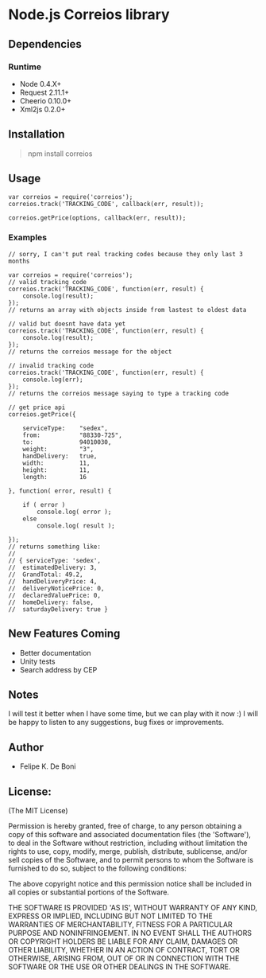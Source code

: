 Node.js Correios library
========================

Dependencies
------------

### Runtime
* Node 0.4.X+
* Request 2.11.1+
* Cheerio 0.10.0+
* Xml2js 0.2.0+

Installation
------------
> npm install correios

Usage
-----
    var correios = require('correios');
    correios.track('TRACKING_CODE', callback(err, result));

    correios.getPrice(options, callback(err, result));

### Examples
    // sorry, I can't put real tracking codes because they only last 3 months

    var correios = require('correios');
    // valid tracking code
    correios.track('TRACKING_CODE', function(err, result) {
        console.log(result);
    });
    // returns an array with objects inside from lastest to oldest data

    // valid but doesnt have data yet
    correios.track('TRACKING_CODE', function(err, result) {
        console.log(result);
    });
    // returns the correios message for the object

    // invalid tracking code
    correios.track('TRACKING_CODE', function(err, result) {
        console.log(err);
    });
    // returns the correios message saying to type a tracking code

    // get price api
    correios.getPrice({

        serviceType:    "sedex",
        from:           "88330-725",
        to:             94010030,
        weight:         "3",
        handDelivery:   true,
        width:          11,
        height:         11,
        length:         16

    }, function( error, result) {

        if ( error )
            console.log( error );
        else
            console.log( result );

    });
    // returns something like: 
    //
    // { serviceType: 'sedex',
    //  estimatedDelivery: 3,
    //  GrandTotal: 49.2,
    //  handDeliveryPrice: 4,
    //  deliveryNoticePrice: 0,
    //  declaredValuePrice: 0,
    //  homeDelivery: false,
    //  saturdayDelivery: true }

New Features Coming
-------------------
* Better documentation
* Unity tests
* Search address by CEP

Notes
-----
I will test it better when I have some time, but we can play with it now :) 
I will be happy to listen to any suggestions, bug fixes or improvements.


Author
------
* Felipe K. De Boni

License:
--------

(The MIT License)

Permission is hereby granted, free of charge, to any person obtaining
a copy of this software and associated documentation files (the
'Software'), to deal in the Software without restriction, including
without limitation the rights to use, copy, modify, merge, publish,
distribute, sublicense, and/or sell copies of the Software, and to
permit persons to whom the Software is furnished to do so, subject to
the following conditions:

The above copyright notice and this permission notice shall be
included in all copies or substantial portions of the Software.

THE SOFTWARE IS PROVIDED 'AS IS', WITHOUT WARRANTY OF ANY KIND,
EXPRESS OR IMPLIED, INCLUDING BUT NOT LIMITED TO THE WARRANTIES OF
MERCHANTABILITY, FITNESS FOR A PARTICULAR PURPOSE AND NONINFRINGEMENT.
IN NO EVENT SHALL THE AUTHORS OR COPYRIGHT HOLDERS BE LIABLE FOR ANY
CLAIM, DAMAGES OR OTHER LIABILITY, WHETHER IN AN ACTION OF CONTRACT,
TORT OR OTHERWISE, ARISING FROM, OUT OF OR IN CONNECTION WITH THE
SOFTWARE OR THE USE OR OTHER DEALINGS IN THE SOFTWARE.